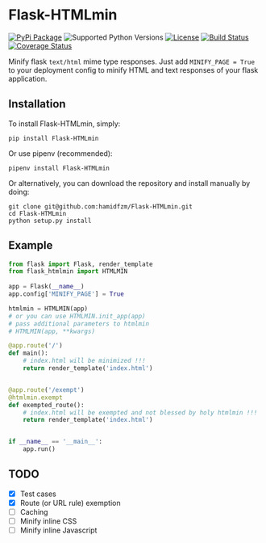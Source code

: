
Flask-HTMLmin
=============
[![PyPi Package](https://img.shields.io/badge/pypi-v1.5.0-blue.svg)](https://pypi.org/project/Flask-HTMLmin/)
![Supported Python Versions](https://img.shields.io/badge/python-2.7%20%7C%203.6%20%7C%203.7-blue.svg)
[![License](https://img.shields.io/badge/License-BSD%203--Clause-orange.svg)](LICENSE)
[![Build Status](https://travis-ci.org/hamidfzm/Flask-HTMLmin.svg?branch=master)](https://travis-ci.org/hamidfzm/Flask-HTMLmin)
[![Coverage Status](https://coveralls.io/repos/github/hamidfzm/Flask-HTMLmin/badge.svg?branch=master)](https://coveralls.io/github/hamidfzm/Flask-HTMLmin?branch=master)

Minify flask `text/html` mime type responses.
Just add `MINIFY_PAGE = True` to your deployment config to minify HTML and text responses of your flask application.


Installation
------------
To install Flask-HTMLmin, simply:

    pip install Flask-HTMLmin

Or use pipenv (recommended):

    pipenv install Flask-HTMLmin

Or alternatively, you can download the repository and install manually by doing:

    git clone git@github.com:hamidfzm/Flask-HTMLmin.git
    cd Flask-HTMLmin
    python setup.py install


Example
-------
```python
from flask import Flask, render_template
from flask_htmlmin import HTMLMIN
    
app = Flask(__name__)
app.config['MINIFY_PAGE'] = True

htmlmin = HTMLMIN(app)
# or you can use HTMLMIN.init_app(app)
# pass additional parameters to htmlmin
# HTMLMIN(app, **kwargs)

@app.route('/')
def main():
    # index.html will be minimized !!!
    return render_template('index.html')


@app.route('/exempt')
@htmlmin.exempt
def exempted_route():
    # index.html will be exempted and not blessed by holy htmlmin !!!
    return render_template('index.html')


if __name__ == '__main__':
    app.run()
```

TODO
----
- [x] Test cases
- [x] Route (or URL rule) exemption
- [ ] Caching
- [ ] Minify inline CSS
- [ ] Minify inline Javascript
